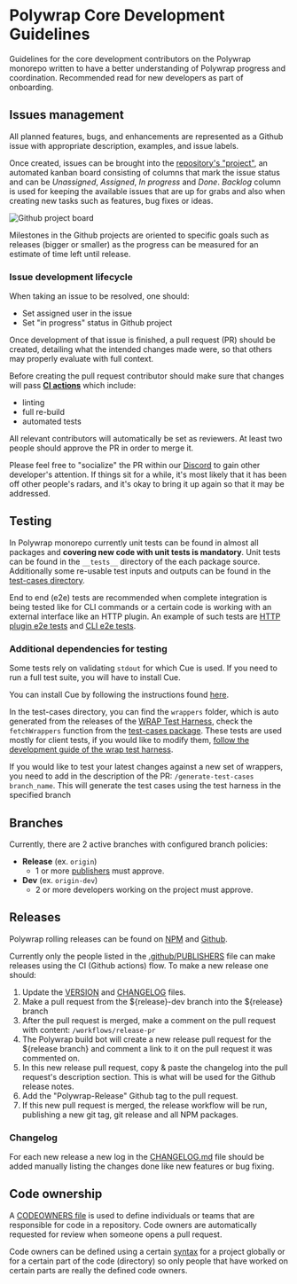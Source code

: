 # Polywrap Core Development Guidelines

Guidelines for the core development contributors on the Polywrap monorepo written to have a better understanding of Polywrap progress and coordination. Recommended read for new developers as part of onboarding. 

## Issues management

All planned features, bugs, and enhancements are represented as a Github issue with appropriate description, examples, and issue labels.  

Once created, issues can be brought into the [repository's "project"](https://github.com/polywrap/monorepo/projects/1), an automated kanban board consisting of columns that mark the issue status and can be *Unassigned*, *Assigned*, *In progress* and *Done*. *Backlog* column is used for keeping the available issues that are up for grabs and also when creating new tasks such as features, bug fixes or ideas.  

![Github project board](https://i.imgur.com/aLWa5HQ.png)

Milestones in the Github projects are oriented to specific goals such as releases (bigger or smaller) as the progress can be measured for an estimate of time left until release.

### Issue development lifecycle

When taking an issue to be resolved, one should:

* Set assigned user in the issue
* Set "in progress" status in Github project

Once development of that issue is finished, a pull request (PR) should be created, detailing what the intended changes made were, so that others may properly evaluate with full context.

Before creating the pull request contributor should make sure that changes will pass **[CI actions](https://github.com/polywrap/monorepo/blob/origin/.github/workflows/js-ci.yaml)** which include:

* linting
* full re-build
* automated tests

All relevant contributors will automatically be set as reviewers. At least two people should approve the PR in order to merge it.

Please feel free to "socialize" the PR within our [Discord](https://discord.polywrap.io/) to gain other developer's attention. If things sit for a while, it's most likely that it has been off other people's radars, and it's okay to bring it up again so that it may be addressed.

## Testing

In Polywrap monorepo currently unit tests can be found in almost all packages and **covering new code with unit tests is mandatory**. Unit tests can be found in the `__tests__` directory of the each package source. Additionally some re-usable test inputs and outputs can be found in the [test-cases directory](https://github.com/polywrap/monorepo/tree/origin/packages/test-cases).

End to end (e2e) tests are recommended when complete integration is being tested like for CLI commands or a certain code is working with an external interface like an HTTP plugin. An example of such tests are [HTTP plugin e2e tests](https://github.com/polywrap/monorepo/blob/origin/packages/js/plugins/http/src/__tests__/e2e/e2e.spec.ts) and [CLI e2e tests](https://github.com/polywrap/monorepo/tree/origin/packages/cli/src/__tests__/e2e).

### Additional dependencies for testing

Some tests rely on validating `stdout` for which Cue is used. If you need to run a full test suite, you will have to install Cue.

You can install Cue by following the instructions found [here](https://cuelang.org/docs/install/).

In the test-cases directory, you can find the `wrappers` folder, which is auto generated from the releases of the
[WRAP Test Harness](https://github.com/polywrap/wrap-test-harness), check the `fetchWrappers` function from the [test-cases package](./packages/test-cases/index.ts).
These tests are used mostly for client tests, if you would like to  modify them, [follow the development guide of the wrap test harness](https://github.com/polywrap/wrap-test-harness#build--contribute).

If you would like to test your latest changes against a new set of wrappers, you need to add in the description of the PR: `/generate-test-cases branch_name`.
This will generate the test cases using the test harness in the specified branch

## Branches

Currently, there are 2 active branches with configured branch policies:
* **Release** (ex. `origin`)
   * 1 or more [publishers](./github/PUBLISHERS) must approve.
* **Dev** (ex. `origin-dev`)
   * 2 or more developers working on the project must approve. 

## Releases

Polywrap rolling releases can be found on [NPM](https://www.npmjs.com/org/polywrap) and [Github](https://github.com/polywrap/monorepo/releases).

Currently only the people listed in the [.github/PUBLISHERS](./github/PUBLISHERS) file can make releases using the CI (Github actions) flow. To make a new release one should:

1. Update the [VERSION](VERSION) and [CHANGELOG](CHANGELOG) files.
2. Make a pull request from the ${release}-dev branch into the ${release} branch
3. After the pull request is merged, make a comment on the pull request with content: `/workflows/release-pr`
4. The Polywrap build bot will create a new release pull request for the ${release branch} and comment a link to it on the pull request it was commented on.
5. In this new release pull request, copy & paste the changelog into the pull request's description section. This is what will be used for the Github release notes.
6. Add the "Polywrap-Release" Github tag to the pull request.
7. If this new pull request is merged, the release workflow will be run, publishing a new git tag, git release and all NPM packages.

### Changelog

For each new release a new log in the [CHANGELOG.md](CHANGELOG) file should be added manually listing the changes done like new features or bug fixing.

## Code ownership

A [CODEOWNERS file](./github/CODEOWNERS) is used to define individuals or teams that are responsible for code in a repository. Code owners are automatically requested for review when someone opens a pull request.

Code owners can be defined using a certain [syntax](https://docs.github.com/en/github/creating-cloning-and-archiving-repositories/about-code-owners#codeowners-syntax) for a project globally or for a certain part of the code (directory) so only people that have worked on certain parts are really the defined code owners.
